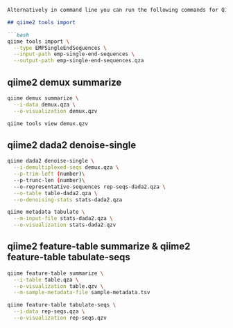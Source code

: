 ```markdown
Alternatively in command line you can run the following commands for QIIME 2 tool

## qiime2 tools import

```bash
qiime tools import \
  --type EMPSingleEndSequences \
  --input-path emp-single-end-sequences \
  --output-path emp-single-end-sequences.qza
```

## qiime2 demux summarize

```bash
qiime demux summarize \
  --i-data demux.qza \
  --o-visualization demux.qzv
```

```bash
qiime tools view demux.qzv
```

## qiime2 dada2 denoise-single

```bash
qiime dada2 denoise-single \
  --i-demultiplexed-seqs demux.qza \
  --p-trim-left (number)\
  --p-trunc-len (number)\
  --o-representative-sequences rep-seqs-dada2.qza \
  --o-table table-dada2.qza \
  --o-denoising-stats stats-dada2.qza
```

```bash
qiime metadata tabulate \
  --m-input-file stats-dada2.qza \
  --o-visualization stats-dada2.qzv
```

## qiime2 feature-table summarize & qiime2 feature-table tabulate-seqs

```bash
qiime feature-table summarize \
  --i-table table.qza \
  --o-visualization table.qzv \
  --m-sample-metadata-file sample-metadata.tsv
```

```bash
qiime feature-table tabulate-seqs \
  --i-data rep-seqs.qza \
  --o-visualization rep-seqs.qzv
```
